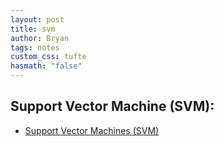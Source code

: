 ```yaml
---
layout: post
title: svm
author: Bryan
tags: notes
custom_css: tufte
hasmath: "false"
---
```

## Support Vector Machine (SVM):

* [Support Vector Machines (SVM)](https://learnopencv.com/support-vector-machines-svm/)

